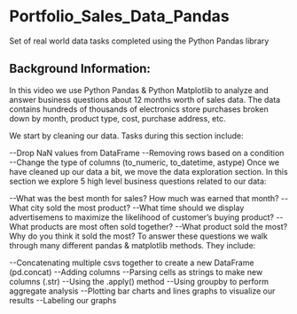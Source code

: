 # Portfolio_Sales_Data_Pandas
Set of real world data tasks completed using the Python Pandas library


## Background Information:
In this video we use Python Pandas & Python Matplotlib to analyze and answer business questions about 12 months worth of sales data. The data contains hundreds of thousands of electronics store purchases broken down by month, product type, cost, purchase address, etc.

We start by cleaning our data. Tasks during this section include:

--Drop NaN values from DataFrame
--Removing rows based on a condition
--Change the type of columns (to_numeric, to_datetime, astype)
Once we have cleaned up our data a bit, we move the data exploration section. In this section we explore 5 high level business questions related to our data:

--What was the best month for sales? How much was earned that month?
--What city sold the most product?
--What time should we display advertisemens to maximize the likelihood of customer’s buying product?
--What products are most often sold together?
--What product sold the most? Why do you think it sold the most?
To answer these questions we walk through many different pandas & matplotlib methods. They include:

--Concatenating multiple csvs together to create a new DataFrame (pd.concat)
--Adding columns
--Parsing cells as strings to make new columns (.str)
--Using the .apply() method
--Using groupby to perform aggregate analysis
--Plotting bar charts and lines graphs to visualize our results
--Labeling our graphs
